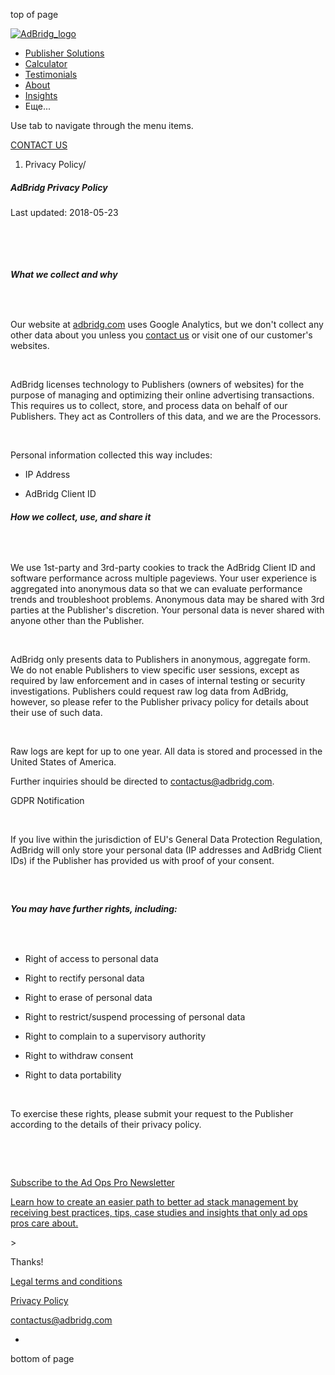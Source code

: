 top of page

[![AdBridg_logo](https://static.wixstatic.com/media/b723fc_0a7cbdf6f63f45d3a62cd17b9430556e~mv2.png/v1/fill/w_246,h_50,al_c,q_85,usm_0.66_1.00_0.01,enc_auto/AdBridg_IDworkingart1_%D0%BB%D0%BE%D0%B3%D0%BE%D1%82%D0%B8%D0%BF.png)](https://www.adbridg.com/)

* [Publisher Solutions](https://www.adbridg.com/top-publisher-solutions)
* [Calculator](https://www.adbridg.com/calculator)
* [Testimonials](https://www.adbridg.com/testimonials)
* [About](https://www.adbridg.com/aboutus)
* [Insights](https://www.adbridg.com/insights)
* Еще...
    

Use tab to navigate through the menu items.

[CONTACT US](https://www.adbridg.com/contact-us)

1. Privacy Policy/

##### AdBridg Privacy Policy

Last updated: 2018-05-23

​

​

##### What we collect and why

##### ​

Our website at [adbridg.com](http://adbridg.com/) uses Google Analytics, but we don't collect any other data about you unless you [contact us](http://adbridg.com/contact/) or visit one of our customer's websites.

​

AdBridg licenses technology to Publishers (owners of websites) for the purpose of managing and optimizing their online advertising transactions. This requires us to collect, store, and process data on behalf of our Publishers. They act as Controllers of this data, and we are the Processors.

​

Personal information collected this way includes:

* IP Address
    
* AdBridg Client ID
    

##### How we collect, use, and share it

##### ​

We use 1st-party and 3rd-party cookies to track the AdBridg Client ID and software performance across multiple pageviews. Your user experience is aggregated into anonymous data so that we can evaluate performance trends and troubleshoot problems. Anonymous data may be shared with 3rd parties at the Publisher's discretion. Your personal data is never shared with anyone other than the Publisher.

​

AdBridg only presents data to Publishers in anonymous, aggregate form. We do not enable Publishers to view specific user sessions, except as required by law enforcement and in cases of internal testing or security investigations. Publishers could request raw log data from AdBridg, however, so please refer to the Publisher privacy policy for details about their use of such data.

​

Raw logs are kept for up to one year. All data is stored and processed in the United States of America.

Further inquiries should be directed to [contactus@adbridg.com](mailto:contactus@adbridg.com).

GDPR Notification

​

If you live within the jurisdiction of EU's General Data Protection Regulation, AdBridg will only store your personal data (IP addresses and AdBridg Client IDs) if the Publisher has provided us with proof of your consent.

##### ​

##### You may have further rights, including:

##### ​

* Right of access to personal data
    
* Right to rectify personal data
    
* Right to erase of personal data
    
* Right to restrict/suspend processing of personal data
    
* Right to complain to a supervisory authority
    
* Right to withdraw consent
    
* Right to data portability
    

​

To exercise these rights, please submit your request to the Publisher according to the details of their privacy policy.

​

​

[Subscribe to the Ad Ops Pro Newsletter](mailto:contactus@adbridg.com)

[Learn how to create an easier path to better ad stack management by receiving best practices, tips, case studies and insights that only ad ops pros care about.](mailto:contactus@adbridg.com)

\>

Thanks!

[Legal terms and conditions](https://www.adbridg.com/legal-terms-and-conditions)

[Privacy Policy](https://www.adbridg.com/privacy-policy)

[contactus@adbridg.com](mailto:contactus@adbridg.com)

* [](https://www.linkedin.com/company/adbridg)

bottom of page